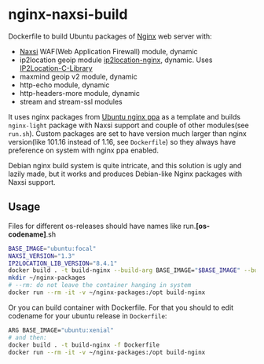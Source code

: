 # nginx-naxsi-build

Dockerfile to build Ubuntu packages of [Nginx](https://nginx.org/) web server with:
* [Naxsi](https://github.com/nbs-system/naxsi) WAF(Web Application Firewall) module, dynamic
* ip2location geoip module [ip2location-nginx](https://github.com/ip2location/ip2location-nginx), dynamic. Uses [IP2Location-C-Library](https://github.com/chrislim2888/IP2Location-C-Library)
* maxmind geoip v2 module, dynamic
* http-echo module, dynamic
* http-headers-more module, dynamic
* stream and stream-ssl modules

It uses nginx packages from [Ubuntu nginx ppa](https://launchpad.net/~nginx/+archive/ubuntu/stable) as a template and builds `nginx-light` package with Naxsi support and couple of other modules(see `run.sh`). Custom packages are set to have version much larger than nginx version(like 101.16 instead of 1.16, see `Dockerfile`) so they always have preference on system with nginx ppa enabled.

Debian nginx build system is quite intricate, and this solution is ugly and lazily made, but it works and produces Debian-like Nginx packages with Naxsi support.

## Usage
Files for different os-releases should have names like run.**[os-codename]**.sh

```bash
BASE_IMAGE="ubuntu:focal"
NAXSI_VERSION="1.3"
IP2LOCATION_LIB_VERSION="8.4.1"
docker build . -t build-nginx --build-arg BASE_IMAGE="$BASE_IMAGE" --build-arg NAXSI_VERSION="$NAXSI_VERSION" --build-arg IP2LOCATION_LIB_VERSION="$IP2LOCATION_LIB_VERSION"
mkdir ~/nginx-packages
# --rm: do not leave the container hanging in system
docker run --rm -it -v ~/nginx-packages:/opt build-nginx
```

Or you can build container with Dockerfile. For that you should to edit codename for your ubuntu release in `Dockerfile`:

```bash
ARG BASE_IMAGE="ubuntu:xenial"
# and then:
docker build . -t build-nginx -f Dockerfile
docker run --rm -it -v ~/nginx-packages:/opt build-nginx
```

